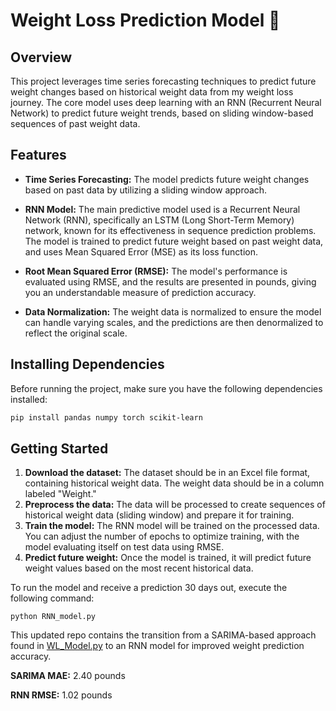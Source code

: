 # Weight Loss Prediction Model 💪

## Overview

This project leverages time series forecasting techniques to predict future weight changes based on historical weight data from my weight loss journey. The core model uses deep learning with an RNN (Recurrent Neural Network) to predict future weight trends, based on sliding window-based sequences of past weight data.

## Features

- **Time Series Forecasting:** The model predicts future weight changes based on past data by utilizing a sliding window approach.
  
- **RNN Model:** The main predictive model used is a Recurrent Neural Network (RNN), specifically an LSTM (Long Short-Term Memory) network, known for its effectiveness in sequence prediction problems. The model is trained to predict future weight based on past weight data, and uses Mean Squared Error (MSE) as its loss function.

- **Root Mean Squared Error (RMSE):** The model's performance is evaluated using RMSE, and the results are presented in pounds, giving you an understandable measure of prediction accuracy.

- **Data Normalization:** The weight data is normalized to ensure the model can handle varying scales, and the predictions are then denormalized to reflect the original scale.

## Installing Dependencies
Before running the project, make sure you have the following dependencies installed:


  ```bash
 pip install pandas numpy torch scikit-learn
  ```


## Getting Started

1. **Download the dataset:** The dataset should be in an Excel file format, containing historical weight data. The weight data should be in a column labeled "Weight."
2. **Preprocess the data:** The data will be processed to create sequences of historical weight data (sliding window) and prepare it for training.
3. **Train the model:** The RNN model will be trained on the processed data. You can adjust the number of epochs to optimize training, with the model evaluating itself on test data using RMSE.
4. **Predict future weight:** Once the model is trained, it will predict future weight values based on the most recent historical data.

To run the model and receive a prediction 30 days out, execute the following command:
```
python RNN_model.py
```

This updated repo contains the transition from a SARIMA-based approach found in [WL_Model.py](/WL_Model.py) to an RNN model for improved weight prediction accuracy.

**SARIMA MAE:** 2.40 pounds

**RNN RMSE:** 1.02 pounds
